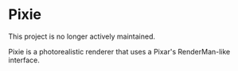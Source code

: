 # Pixie

This project is no longer actively maintained.

Pixie is a photorealistic renderer that uses a Pixar's RenderMan-like interface.

